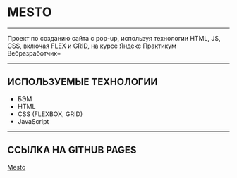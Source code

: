 # MESTO
____
Проект по созданию сайта с pop-up, используя технологии HTML, JS, CSS, включая FLEX и GRID, на курсе Яндекс Практикум Вебразработчик+
____
## ИСПОЛЬЗУЕМЫЕ ТЕХНОЛОГИИ
* БЭМ
* HTML
* CSS (FLEXBOX, GRID)
* JavaScript
____
## ССЫЛКА НА GITHUB PAGES
[Mesto](https://slayoffer.github.io/)
